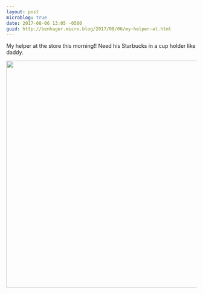 ```yaml
---
layout: post
microblog: true
date: 2017-08-06 13:05 -0500
guid: http://benhager.micro.blog/2017/08/06/my-helper-at.html
---
```

My helper at the store this morning!! Need his Starbucks in a cup holder like daddy.

<img src="http://hager.blog/uploads/2017/83d4199a5e.jpg" width="600" height="600" />

